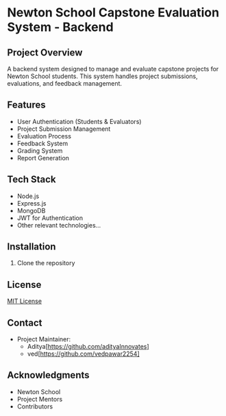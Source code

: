 # Newton School Capstone Evaluation System - Backend

## Project Overview

A backend system designed to manage and evaluate capstone projects for Newton School students. This system handles project submissions, evaluations, and feedback management.

## Features

- User Authentication (Students & Evaluators)
- Project Submission Management
- Evaluation Process
- Feedback System
- Grading System
- Report Generation

## Tech Stack

- Node.js
- Express.js
- MongoDB
- JWT for Authentication
- Other relevant technologies...

## Installation

1. Clone the repository

## License

[MIT License](LICENSE)

## Contact

- Project Maintainer:
  - Aditya[https://github.com/adityaInnovates]
  - ved[https://github.com/vedpawar2254]

## Acknowledgments

- Newton School
- Project Mentors
- Contributors
